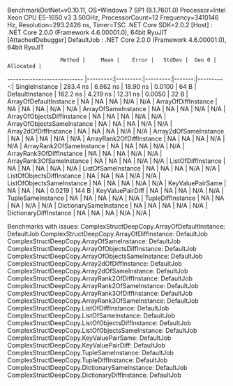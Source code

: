 
BenchmarkDotNet=v0.10.11, OS=Windows 7 SP1 (6.1.7601.0)
Processor=Intel Xeon CPU E5-1650 v3 3.50GHz, ProcessorCount=12
Frequency=3410146 Hz, Resolution=293.2426 ns, Timer=TSC
.NET Core SDK=2.0.2
  [Host]     : .NET Core 2.0.0 (Framework 4.6.00001.0), 64bit RyuJIT  [AttachedDebugger]
  DefaultJob : .NET Core 2.0.0 (Framework 4.6.00001.0), 64bit RyuJIT


                     Method |     Mean |    Error |   StdDev |  Gen 0 | Allocated |
--------------------------- |---------:|---------:|---------:|-------:|----------:|
             SingleInstance | 283.4 ns | 6.662 ns | 18.90 ns | 0.0100 |      64 B |
            DefaultInstance | 162.2 ns | 4.219 ns | 12.31 ns | 0.0050 |      32 B |
     ArrayOfDefaultInstance |       NA |       NA |       NA |    N/A |       N/A |
        ArrayOfDiffInstance |       NA |       NA |       NA |    N/A |       N/A |
        ArrayOfSameInstance |       NA |       NA |       NA |    N/A |       N/A |
 ArrayOfObjectsDiffInstance |       NA |       NA |       NA |    N/A |       N/A |
 ArrayOfObjectsSameInstance |       NA |       NA |       NA |    N/A |       N/A |
      Array2dOfDiffInstance |       NA |       NA |       NA |    N/A |       N/A |
      Array2dOfSameInstance |       NA |       NA |       NA |    N/A |       N/A |
   ArrayRank2OfDiffInstance |       NA |       NA |       NA |    N/A |       N/A |
   ArrayRank2OfSameInstance |       NA |       NA |       NA |    N/A |       N/A |
   ArrayRank3OfDiffInstance |       NA |       NA |       NA |    N/A |       N/A |
   ArrayRank3OfSameInstance |       NA |       NA |       NA |    N/A |       N/A |
         ListOfDiffInstance |       NA |       NA |       NA |    N/A |       N/A |
         ListOfSameInstance |       NA |       NA |       NA |    N/A |       N/A |
  ListOfObjectsDiffInstance |       NA |       NA |       NA |    N/A |       N/A |
  ListOfObjectsSameInstance |       NA |       NA |       NA |    N/A |       N/A |
           KeyValuePairSame |       NA |       NA |       NA | 0.0219 |     144 B |
           KeyValuePairDiff |       NA |       NA |       NA |    N/A |       N/A |
          TupleSameInstance |       NA |       NA |       NA |    N/A |       N/A |
          TupleDiffInstance |       NA |       NA |       NA |    N/A |       N/A |
     DictionarySameInstance |       NA |       NA |       NA |    N/A |       N/A |
     DictionaryDiffInstance |       NA |       NA |       NA |    N/A |       N/A |

Benchmarks with issues:
  ComplexStructDeepCopy.ArrayOfDefaultInstance: DefaultJob
  ComplexStructDeepCopy.ArrayOfDiffInstance: DefaultJob
  ComplexStructDeepCopy.ArrayOfSameInstance: DefaultJob
  ComplexStructDeepCopy.ArrayOfObjectsDiffInstance: DefaultJob
  ComplexStructDeepCopy.ArrayOfObjectsSameInstance: DefaultJob
  ComplexStructDeepCopy.Array2dOfDiffInstance: DefaultJob
  ComplexStructDeepCopy.Array2dOfSameInstance: DefaultJob
  ComplexStructDeepCopy.ArrayRank2OfDiffInstance: DefaultJob
  ComplexStructDeepCopy.ArrayRank2OfSameInstance: DefaultJob
  ComplexStructDeepCopy.ArrayRank3OfDiffInstance: DefaultJob
  ComplexStructDeepCopy.ArrayRank3OfSameInstance: DefaultJob
  ComplexStructDeepCopy.ListOfDiffInstance: DefaultJob
  ComplexStructDeepCopy.ListOfSameInstance: DefaultJob
  ComplexStructDeepCopy.ListOfObjectsDiffInstance: DefaultJob
  ComplexStructDeepCopy.ListOfObjectsSameInstance: DefaultJob
  ComplexStructDeepCopy.KeyValuePairSame: DefaultJob
  ComplexStructDeepCopy.KeyValuePairDiff: DefaultJob
  ComplexStructDeepCopy.TupleSameInstance: DefaultJob
  ComplexStructDeepCopy.TupleDiffInstance: DefaultJob
  ComplexStructDeepCopy.DictionarySameInstance: DefaultJob
  ComplexStructDeepCopy.DictionaryDiffInstance: DefaultJob

